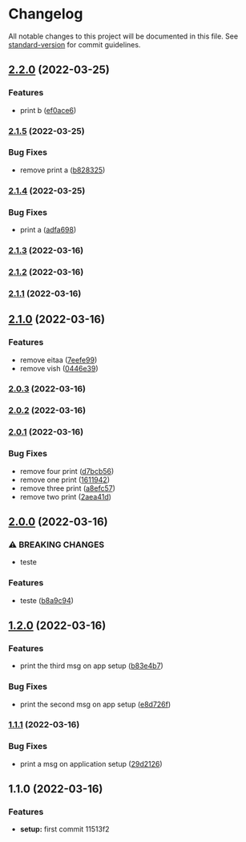 # Changelog

All notable changes to this project will be documented in this file. See [standard-version](https://github.com/conventional-changelog/standard-version) for commit guidelines.

## [2.2.0](https://github.com/andersonresendes/demo/compare/v2.1.5...v2.2.0) (2022-03-25)


### Features

* print b ([ef0ace6](https://github.com/andersonresendes/demo/commit/ef0ace6a78b8686f6e1c1c068373a252df4b0ec7))

### [2.1.5](https://github.com/andersonresendes/demo/compare/v2.1.4...v2.1.5) (2022-03-25)


### Bug Fixes

* remove print a ([b828325](https://github.com/andersonresendes/demo/commit/b82832558f271e422a2964f766c2deb2092c3461))

### [2.1.4](https://github.com/andersonresendes/demo/compare/v2.1.3...v2.1.4) (2022-03-25)


### Bug Fixes

* print a ([adfa698](https://github.com/andersonresendes/demo/commit/adfa6985080e8f59495224b75db3079599b9b3f0))

### [2.1.3](https://github.com/andersonresendes/demo/compare/v2.1.2...v2.1.3) (2022-03-16)

### [2.1.2](https://github.com/andersonresendes/demo/compare/v2.1.1...v2.1.2) (2022-03-16)

### [2.1.1](https://github.com/andersonresendes/demo/compare/v2.1.0...v2.1.1) (2022-03-16)

## [2.1.0](https://github.com/andersonresendes/demo/compare/v2.0.3...v2.1.0) (2022-03-16)


### Features

* remove eitaa ([7eefe99](https://github.com/andersonresendes/demo/commit/7eefe9968d26d71dfc29b40cc128c73c55aed876))
* remove vish ([0446e39](https://github.com/andersonresendes/demo/commit/0446e39de9c09105ea6518633895343af7010175))

### [2.0.3](https://github.com/andersonresendes/demo/compare/v2.0.2...v2.0.3) (2022-03-16)

### [2.0.2](https://github.com/andersonresendes/demo/compare/v2.0.1...v2.0.2) (2022-03-16)

### [2.0.1](https://github.com/andersonresendes/demo/compare/v2.0.0...v2.0.1) (2022-03-16)


### Bug Fixes

* remove four print ([d7bcb56](https://github.com/andersonresendes/demo/commit/d7bcb56c7339d6f04fa5cbe34876be26efef2ac6))
* remove one print ([1611942](https://github.com/andersonresendes/demo/commit/16119422d726ec07bd5c66cd1be1a5d2c91a6cac))
* remove three print ([a8efc57](https://github.com/andersonresendes/demo/commit/a8efc57e9a47dffdf30bb9d129b8f9ccb373672d))
* remove two print ([2aea41d](https://github.com/andersonresendes/demo/commit/2aea41de81020c8b02cd95848307ae7aee11ea92))

## [2.0.0](https://github.com/andersonresendes/demo/compare/v1.2.0...v2.0.0) (2022-03-16)


### ⚠ BREAKING CHANGES

* teste

### Features

* teste ([b8a9c94](https://github.com/andersonresendes/demo/commit/b8a9c94aee3592f585a814c0a12bb1a63a737711))

## [1.2.0](https://github.com/andersonresendes/demo/compare/v1.1.1...v1.2.0) (2022-03-16)


### Features

* print the third msg on app setup ([b83e4b7](https://github.com/andersonresendes/demo/commit/b83e4b76bdcfdbe3d072bbcb4421f89602de0ae1))


### Bug Fixes

* print the second msg on app setup ([e8d726f](https://github.com/andersonresendes/demo/commit/e8d726faaa8cbec22dfc4b3695348f4235edd253))

### [1.1.1](https://github.com/andersonresendes/demo/compare/v1.1.0...v1.1.1) (2022-03-16)


### Bug Fixes

* print a msg on application setup ([29d2126](https://github.com/andersonresendes/demo/commit/29d2126f3f7bef0c1221d449cda93169b8c2e10f))

## 1.1.0 (2022-03-16)


### Features

* **setup:** first commit 11513f2
